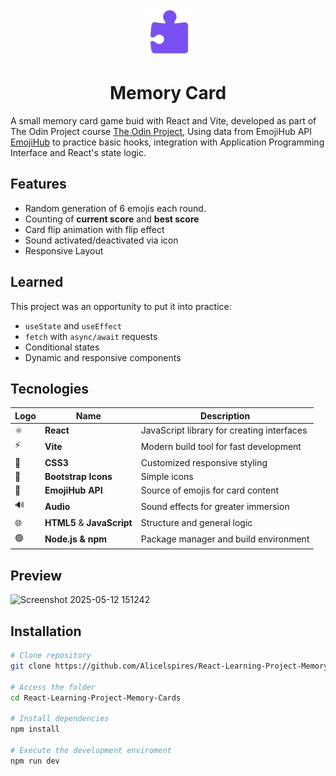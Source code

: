 <div align="center">
  <img width="75px" src="/public/img/icons8-puzzle-96.png" alt="logo">
  <h1>Memory Card</h1>
</div>

A small memory card game buid with React and Vite, developed as part of The Odin Project course [The Odin Project](https://www.theodinproject.com/), Using data from EmojiHub API [EmojiHub](https://github.com/cheatsnake/emojihub) to practice basic hooks, integration with Application Programming Interface and React's state logic. 

## Features

* Random generation of 6 emojis each round.
* Counting of **current score** and **best score**
* Card flip animation with flip effect
* Sound activated/deactivated via icon
* Responsive Layout

## Learned

This project was an opportunity to put it into practice:

* `useState` and `useEffect`
* `fetch` with `async/await` requests
* Conditional states
* Dynamic and responsive components

## Tecnologies

Logo  | Name                       | Description
------|----------------------------|--------------------------
⚛️   | **React**                  | JavaScript library for creating interfaces
⚡   | **Vite**                   | Modern build tool for fast development
🎨   | **CSS3**                   | Customized responsive styling
🧩   | **Bootstrap Icons**        | Simple icons
🧠   | **EmojiHub API**           | Source of emojis for card content
🔊   | **Audio**                  | Sound effects for greater immersion
🌐   | **HTML5** & **JavaScript** | Structure and general logic
🟢   | **Node.js & npm**          | Package manager and build environment

## Preview 

![Screenshot 2025-05-12 151242](https://github.com/user-attachments/assets/b11fdd9e-ab45-49f4-9e88-60dd492a3b5d)

## Installation

```bash
# Clone repository
git clone https://github.com/Alicelspires/React-Learning-Project-Memory-Cards.git

# Access the folder
cd React-Learning-Project-Memory-Cards

# Install dependencies
npm install

# Execute the development enviroment
npm run dev
```


